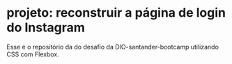 #  projeto: reconstruir a página de login do Instagram

Esse é o repositório da do desafio da DIO-santander-bootcamp utilizando CSS com Flexbox.

